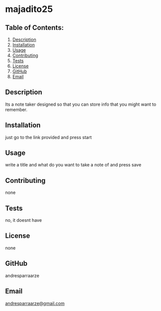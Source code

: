 # majadito25

  ## Table of Contents:
  1. [Description](#description) 
  2. [Installation](#Installation)
  3. [Usage](#Usage)  
  4. [Contributing](#Contributing)
  5. [Tests](#Tests)
  6. [License](#License)
  7. [GitHub](#GitHub)
  8. [Email](#Email)

## Description
Its a note taker designed so that you can store info that you might want to remember. 

## Installation
just go to the link provided and press start

## Usage
write a title and what do you want to take a note of and press save

## Contributing
none

## Tests
no, it doesnt have

## License
none

## GitHub
andresparraarze

## Email
andresparraarze@gmail.com
